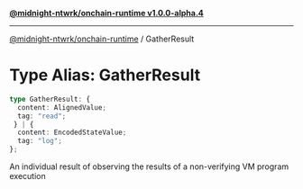 [**@midnight-ntwrk/onchain-runtime v1.0.0-alpha.4**](../README.md)

***

[@midnight-ntwrk/onchain-runtime](../globals.md) / GatherResult

# Type Alias: GatherResult

```ts
type GatherResult: {
  content: AlignedValue;
  tag: "read";
 } | {
  content: EncodedStateValue;
  tag: "log";
};
```

An individual result of observing the results of a non-verifying VM program
execution

